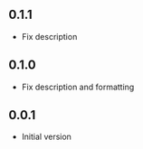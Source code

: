 ## 0.1.1

* Fix description

## 0.1.0

* Fix description and formatting

## 0.0.1

* Initial version
